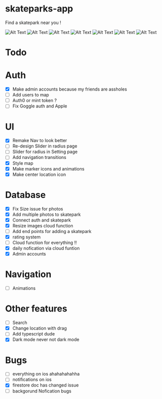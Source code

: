 # skateparks-app

Find a skatepark near you !

![Alt Text](./screenshots/startup.png)
![Alt Text](./screenshots/login.png)
![Alt Text](./screenshots/cards.png)
![Alt Text](./screenshots/park.png)
![Alt Text](./screenshots/radius.png)
![Alt Text](./screenshots/setting2.png)
![Alt Text](./screenshots/darkmode2.png)

# Todo

# Auth

- [x] Make admin accounts because my friends are assholes
- [ ] Add users to map
- [ ] Auth0 or mint token ?
- [ ] Fix Goggle auth and Apple

# UI

- [x] Remake Nav to look better
- [ ] Re-design Slider in radius page
- [ ] Slider for radius in Setting page
- [ ] Add navigation transitions
- [x] Style map
- [x] Make marker icons and animations
- [x] Make center location icon

# Database

- [x] Fix Size issue for photos
- [x] Add multiple photos to skatepark
- [x] Connect auth and skatepark
- [x] Resize images cloud function
- [ ] Add end points for adding a skatepark
- [x] rating system
- [ ] Cloud function for everything !!
- [x] daily nofication via cloud funtion
- [x] Admin accounts

# Navigation

- [ ] Animations

# Other features

- [ ] Search
- [x] Change location with drag
- [ ] Add typescript dude
- [x] Dark mode never not dark mode

# Bugs

- [ ] everything on ios ahahahahahha
- [ ] notifications on ios
- [x] firestore doc has changed issue
- [ ] backgorund Nofication bugs
